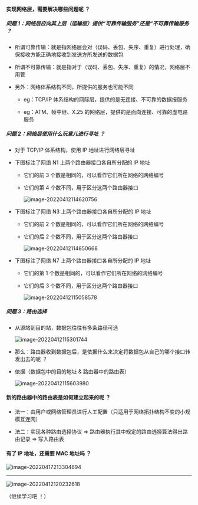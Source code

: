 #### 实现网络层，需要解决哪些问题呢 ？

##### 问题 1：网络层应向其上层（运输层）提供“可靠传输服务”还是“不可靠传输服务 ？

- 所谓可靠传输：就是指网络层会对（误码、丢包、失序、重复）进行处理，确保接收方能正确地接收到发送方所发送的数据包

- 所谓不可靠传输：就是指对于（误码、丢包、失序、重复）的情况，网络层不用管

- 另外：网络体系结构不同，所提供的服务也可能不同

  - eg：TCP/IP 体系结构的网际层，提供的是无连接、不可靠的数据报服务

  - eg：ATM、帧中继、X.25 的网络层，提供的是面向连接、可靠的虚电路服务

##### 问题 2：网络层使用什么玩意儿进行寻址 ？

- 对于 TCP/IP 体系结构，使用 IP 地址进行网络层寻址

- 下图标注了网络 N1 上两个路由器接口各自所分配的 IP 地址

  - 它们的前 3 个数是相同的，可以看作它们所在网络的网络编号

  - 它们的第 4 个数不同，用于区分这两个路由器接口

    ![image-20220412114620756](https://aliyun-oss-lpj.oss-cn-qingdao.aliyuncs.com/images/by-picgo/image-20220412114620756.png)

- 下图标注了网络 N3 上两个路由器接口各自所分配的 IP 地址

  - 它们的前 2 个数是相同的，可以看作它们所在网络的网络编号

  - 它们的后 2 个数不同，用于区分这两个路由器接口

    ![image-20220412114850668](https://aliyun-oss-lpj.oss-cn-qingdao.aliyuncs.com/images/by-picgo/image-20220412114850668.png)

- 下图标注了网络 N7 上两个路由器接口各自所分配的 IP 地址

  - 它们的第 1 个数是相同的，可以看作它们所在网络的网络编号

  - 它们的后 3 个数不同，用于区分这两个路由器接口

    ![image-20220412115058578](https://aliyun-oss-lpj.oss-cn-qingdao.aliyuncs.com/images/by-picgo/image-20220412115058578.png)

##### 问题 3：路由选择

- 从源站到目的站，数据包往往有多条路径可选

  ![image-20220412115301744](https://aliyun-oss-lpj.oss-cn-qingdao.aliyuncs.com/images/by-picgo/image-20220412115301744.png)

- 那么：路由器收到数据包后，是依据什么来决定将数据包从自己的哪个接口转发出去的呢 ？

- 依据（数据包中的目的地址 & 路由器中的路由表）

  ![image-20220412115603980](https://aliyun-oss-lpj.oss-cn-qingdao.aliyuncs.com/images/by-picgo/image-20220412115603980.png)

#### 新的路由器中的路由表是如何建立起来的呢 ？

- 法一：由用户或网络管理员进行人工配置（只适用于网络拓扑结构不变的小规模互连网）

- 法二：实现各种路由选择协议 => 路由器执行其中规定的路由选择算法得出路由记录 => 写入路由表

#### 有了 IP 地址，还需要 MAC 地址吗 ？

![image-20220417213304894](https://aliyun-oss-lpj.oss-cn-qingdao.aliyuncs.com/images/by-picgo/image-20220417213304894.png)

---

![image-20220412120232618](https://aliyun-oss-lpj.oss-cn-qingdao.aliyuncs.com/images/by-picgo/image-20220412120232618.png)

（继续学习吧 ！）
